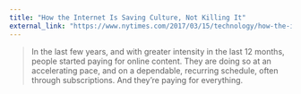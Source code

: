 ```yaml
---
title: "How the Internet Is Saving Culture, Not Killing It"
external_link: "https://www.nytimes.com/2017/03/15/technology/how-the-internet-is-saving-culture-not-killing-it.html"
---
```

> In the last few years, and with greater intensity in the last 12 months, people started paying for online content. They are doing so at an accelerating pace, and on a dependable, recurring schedule, often through subscriptions. And they’re paying for everything.

